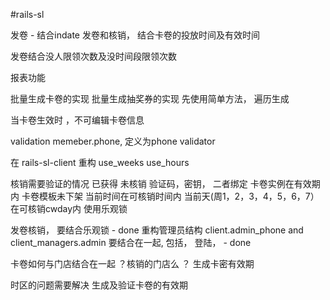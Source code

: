 #rails-sl

发卷 - 结合indate
发卷和核销， 结合卡卷的投放时间及有效时间

发卷结合没人限领次数及没时间段限领次数

报表功能

批量生成卡卷的实现
批量生成抽奖券的实现
先使用简单方法， 遍历生成

当卡卷生效时 ，不可编辑卡卷信息

validation
	memeber.phone, 定义为phone validator

在 rails-sl-client 重构 use_weeks use_hours

核销需要验证的情况
	已获得
	未核销
	验证码，密钥， 二者绑定
	卡卷实例在有效期内
	卡卷模板未下架
	当前时间在可核销时间内
	当前天(周1，2，3，4，5，6，7）在可核销cwday内
	使用乐观锁


发卷核销， 要结合乐观锁 - done
重构管理员结构 client.admin_phone and client_managers.admin 要结合在一起, 包括， 登陆，  - done

卡卷如何与门店结合在一起 ？核销的门店么 ？
生成卡密有效期

时区的问题需要解决 生成及验证卡卷的有效期

